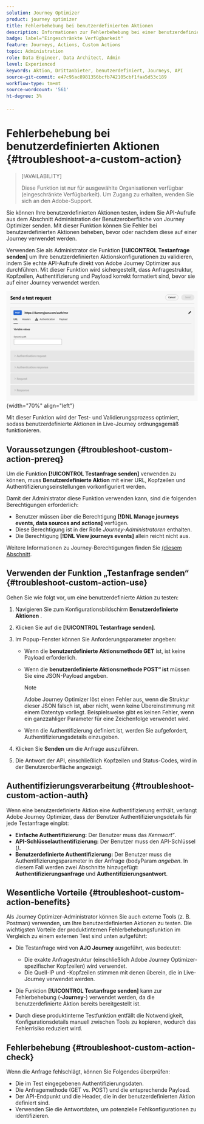 ```yaml
---
solution: Journey Optimizer
product: journey optimizer
title: Fehlerbehebung bei benutzerdefinierten Aktionen
description: Informationen zur Fehlerbehebung bei einer benutzerdefinierten Aktion
badge: label="Eingeschränkte Verfügbarkeit"
feature: Journeys, Actions, Custom Actions
topic: Administration
role: Data Engineer, Data Architect, Admin
level: Experienced
keywords: Aktion, Drittanbieter, benutzerdefiniert, Journeys, API
source-git-commit: e47c95ac8981356bcfb742105cbf1faa5d53c189
workflow-type: tm+mt
source-wordcount: '561'
ht-degree: 3%

---
```



# Fehlerbehebung bei benutzerdefinierten Aktionen {#troubleshoot-a-custom-action}

>[!AVAILABILITY]
>
>Diese Funktion ist nur für ausgewählte Organisationen verfügbar (eingeschränkte Verfügbarkeit). Um Zugang zu erhalten, wenden Sie sich an den Adobe-Support.
>

Sie können Ihre benutzerdefinierten Aktionen testen, indem Sie API-Aufrufe aus dem Abschnitt Administration der Benutzeroberfläche von Journey Optimizer senden. Mit dieser Funktion können Sie Fehler bei benutzerdefinierten Aktionen beheben, bevor oder nachdem diese auf einer Journey verwendet werden.

Verwenden Sie als Administrator die Funktion **[!UICONTROL Testanfrage senden]** um Ihre benutzerdefinierten Aktionskonfigurationen zu validieren, indem Sie echte API-Aufrufe direkt von Adobe Journey Optimizer aus durchführen. Mit dieser Funktion wird sichergestellt, dass Anfragestruktur, Kopfzeilen, Authentifizierung und Payload korrekt formatiert sind, bevor sie auf einer Journey verwendet werden.

![](assets/send-test-request.png){width="70%" align="left"}

Mit dieser Funktion wird der Test- und Validierungsprozess optimiert, sodass benutzerdefinierte Aktionen in Live-Journey ordnungsgemäß funktionieren.

## Voraussetzungen {#troubleshoot-custom-action-prereq}

Um die Funktion **[!UICONTROL Testanfrage senden]** verwenden zu können, muss **Benutzerdefinierte Aktion** mit einer URL, Kopfzeilen und Authentifizierungseinstellungen vorkonfiguriert werden.

Damit der Administrator diese Funktion verwenden kann, sind die folgenden Berechtigungen erforderlich:

* Benutzer müssen über die Berechtigung **[!DNL Manage journeys events, data sources and actions]** verfügen.
* Diese Berechtigung ist in der Rolle *Journey-Administratoren* enthalten.
* Die Berechtigung **[!DNL View journeys events]** allein reicht nicht aus.

Weitere Informationen zu Journey-Berechtigungen finden Sie [ (diesem Abschnitt](../administration/high-low-permissions.md#journey-capability).

## Verwenden der Funktion „Testanfrage senden“ {#troubleshoot-custom-action-use}

Gehen Sie wie folgt vor, um eine benutzerdefinierte Aktion zu testen:

1. Navigieren Sie zum Konfigurationsbildschirm **Benutzerdefinierte Aktionen** .
1. Klicken Sie auf die **[!UICONTROL Testanfrage senden]**.
1. Im Popup-Fenster können Sie Anforderungsparameter angeben:

   * Wenn die **benutzerdefinierte Aktionsmethode GET** ist, ist keine Payload erforderlich.
   * Wenn die **benutzerdefinierte Aktionsmethode POST“ ist** müssen Sie eine JSON-Payload angeben.

     >[!NOTE]
     >
     >Adobe Journey Optimizer löst einen Fehler aus, wenn die Struktur dieser JSON falsch ist, aber nicht, wenn keine Übereinstimmung mit einem Datentyp vorliegt. Beispielsweise gibt es keinen Fehler, wenn ein ganzzahliger Parameter für eine Zeichenfolge verwendet wird.

   * Wenn die Authentifizierung definiert ist, werden Sie aufgefordert, Authentifizierungsdetails einzugeben.

1. Klicken Sie **Senden** um die Anfrage auszuführen.
1. Die Antwort der API, einschließlich Kopfzeilen und Status-Codes, wird in der Benutzeroberfläche angezeigt.

## Authentifizierungsverarbeitung {#troubleshoot-custom-action-auth}

Wenn eine benutzerdefinierte Aktion eine Authentifizierung enthält, verlangt Adobe Journey Optimizer, dass der Benutzer Authentifizierungsdetails für jede Testanfrage eingibt:

* **Einfache Authentifizierung:** Der Benutzer muss das *Kennwort“*.
* **API-Schlüsselauthentifizierung:** Der Benutzer muss den API-Schlüssel (*)*.
* **Benutzerdefinierte Authentifizierung:** Der Benutzer muss die Authentifizierungsparameter in der Anfrage (bodyParam *angeben*. In diesem Fall werden zwei Abschnitte hinzugefügt: **Authentifizierungsanfrage** und **Authentifizierungsantwort**.

## Wesentliche Vorteile {#troubleshoot-custom-action-benefits}

Als Journey Optimizer-Administrator können Sie auch externe Tools (z. B. Postman) verwenden, um Ihre benutzerdefinierten Aktionen zu testen. Die wichtigsten Vorteile der produktinternen Fehlerbehebungsfunktion im Vergleich zu einem externen Test sind unten aufgeführt:

* Die Testanfrage wird von **AJO Journey** ausgeführt, was bedeutet:

   * Die exakte Anfragestruktur (einschließlich Adobe Journey Optimizer-spezifischer Kopfzeilen) wird verwendet.
   * Die Quell-IP und -Kopfzeilen stimmen mit denen überein, die in Live-Journey verwendet werden.

* Die Funktion **[!UICONTROL Testanfrage senden]** kann zur Fehlerbehebung (**-Journey-**) verwendet werden, da die benutzerdefinierte Aktion bereits bereitgestellt ist.

* Durch diese produktinterne Testfunktion entfällt die Notwendigkeit, Konfigurationsdetails manuell zwischen Tools zu kopieren, wodurch das Fehlerrisiko reduziert wird.

## Fehlerbehebung {#troubleshoot-custom-action-check}

Wenn die Anfrage fehlschlägt, können Sie Folgendes überprüfen:

* Die im Test eingegebenen Authentifizierungsdaten.
* Die Anfragemethode (GET vs. POST) und die entsprechende Payload.
* Der API-Endpunkt und die Header, die in der benutzerdefinierten Aktion definiert sind.
* Verwenden Sie die Antwortdaten, um potenzielle Fehlkonfigurationen zu identifizieren.

